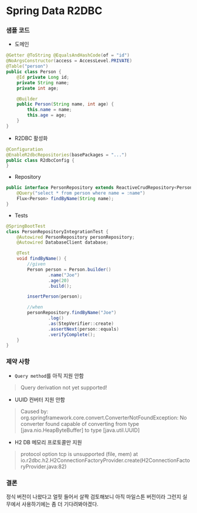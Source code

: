 # Spring Data R2DBC

### 샘플 코드

- 도메인
```java
@Getter @ToString @EqualsAndHashCode(of = "id")
@NoArgsConstructor(access = AccessLevel.PRIVATE)
@Table("person")
public class Person {
    @Id private Long id;
    private String name;
    private int age;

    @Builder
    public Person(String name, int age) {
        this.name = name;
        this.age = age;
    }
}
```

- R2DBC 활성화
```java
@Configuration
@EnableR2dbcRepositories(basePackages = "...")
public class R2dbcConfig {
}
```

- Repository
```java
public interface PersonRepository extends ReactiveCrudRepository<Person, Long> {
    @Query("select * from person where name = :name")
    Flux<Person> findByName(String name);
}
```

- Tests
```java
@SpringBootTest
class PersonRepositoryIntegrationTest {
    @Autowired PersonRepository personRepository;
    @Autowired DatabaseClient database;

    @Test
    void findByName() {
        //given
        Person person = Person.builder()
                .name("Joe")
                .age(20)
                .build();

        insertPerson(person);

        //when
        personRepository.findByName("Joe")
                .log()
                .as(StepVerifier::create)
                .assertNext(person::equals)
                .verifyComplete();
    }
}
```


### 제약 사항
- `Query method`를 아직 지원 안함
> Query derivation not yet supported!

- UUID 컨버터 지원 안함
> Caused by: org.springframework.core.convert.ConverterNotFoundException:
>   No converter found capable of converting from type [java.nio.HeapByteBuffer] to type [java.util.UUID]

- H2 DB 메모리 프로토콜만 지원
> protocol option tcp is unsupported (file, mem)
>   at io.r2dbc.h2.H2ConnectionFactoryProvider.create(H2ConnectionFactoryProvider.java:82)


### 결론
정식 버전이 나왔다고 얼핏 들어서 살짝 검토해보니 아직 마일스톤 버전이라 그런지 실무에서 사용하기에는 좀 더 기다려봐야겠다.
